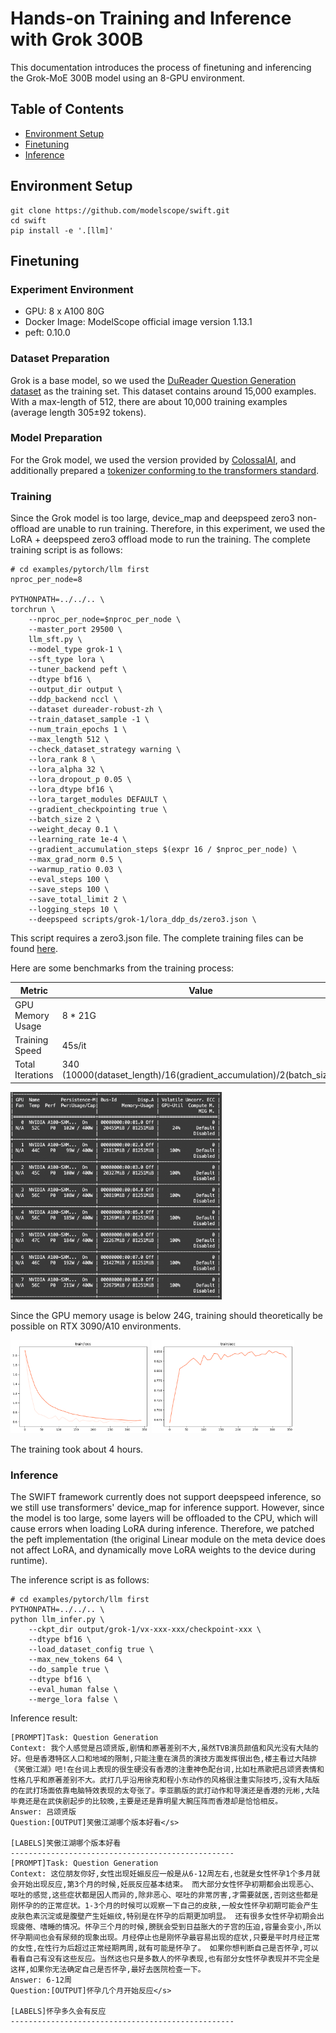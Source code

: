 # Hands-on Training and Inference with Grok 300B

This documentation introduces the process of finetuning and inferencing the Grok-MoE 300B model using an 8-GPU environment.

## Table of Contents
- [Environment Setup](#environment-setup)
- [Finetuning](#finetuning)
- [Inference](#inference)

## Environment Setup
```shell
git clone https://github.com/modelscope/swift.git
cd swift
pip install -e '.[llm]'
```

## Finetuning

### Experiment Environment

- GPU: 8 x A100 80G
- Docker Image: ModelScope official image version 1.13.1
- peft: 0.10.0

### Dataset Preparation

Grok is a base model, so we used the [DuReader Question Generation dataset](https://www.modelscope.cn/datasets/modelscope/DuReader_robust-QG/summary) as the training set. This dataset contains around 15,000 examples. With a max-length of 512, there are about 10,000 training examples (average length 305±92 tokens).

### Model Preparation

For the Grok model, we used the version provided by [ColossalAI](https://www.modelscope.cn/models/colossalai/grok-1-pytorch/summary), and additionally prepared a [tokenizer conforming to the transformers standard](https://www.modelscope.cn/models/AI-ModelScope/grok-1-tokenizer/summary).

### Training

Since the Grok model is too large, device_map and deepspeed zero3 non-offload are unable to run training. Therefore, in this experiment, we used the LoRA + deepspeed zero3 offload mode to run the training. The complete training script is as follows:

```shell
# cd examples/pytorch/llm first
nproc_per_node=8

PYTHONPATH=../../.. \
torchrun \
    --nproc_per_node=$nproc_per_node \
    --master_port 29500 \
    llm_sft.py \
    --model_type grok-1 \
    --sft_type lora \
    --tuner_backend peft \
    --dtype bf16 \
    --output_dir output \
    --ddp_backend nccl \
    --dataset dureader-robust-zh \
    --train_dataset_sample -1 \
    --num_train_epochs 1 \
    --max_length 512 \
    --check_dataset_strategy warning \
    --lora_rank 8 \
    --lora_alpha 32 \
    --lora_dropout_p 0.05 \
    --lora_dtype bf16 \
    --lora_target_modules DEFAULT \
    --gradient_checkpointing true \
    --batch_size 2 \
    --weight_decay 0.1 \
    --learning_rate 1e-4 \
    --gradient_accumulation_steps $(expr 16 / $nproc_per_node) \
    --max_grad_norm 0.5 \
    --warmup_ratio 0.03 \
    --eval_steps 100 \
    --save_steps 100 \
    --save_total_limit 2 \
    --logging_steps 10 \
    --deepspeed scripts/grok-1/lora_ddp_ds/zero3.json \
```

This script requires a zero3.json file. The complete training files can be found [here](https://github.com/modelscope/swift/tree/main/examples/pytorch/llm/scripts/grok-1/lora_ddp_ds).

Here are some benchmarks from the training process:

| Metric        | Value                                                        |
|---------------|------------------------------------------------------------|
| GPU Memory Usage | 8 * 21G                                                    |
| Training Speed   | 45s/it                                                      |
| Total Iterations | 340 (10000(dataset_length)/16(gradient_accumulation)/2(batch_size)) |

<img src="../../resources/image-20240329122854204.png" alt="image-20240329122854204" style="zoom: 33%;" />

Since the GPU memory usage is below 24G, training should theoretically be possible on RTX 3090/A10 environments.

<img src="../../resources/grok_train_loss.png" alt="train_loss (1)" style="zoom:33%;" />

<img src="../../resources/grok_train_acc.png" alt="train_acc" style="zoom:33%;" />

The training took about 4 hours.

### Inference

The SWIFT framework currently does not support deepspeed inference, so we still use transformers' device_map for inference support. However, since the model is too large, some layers will be offloaded to the CPU, which will cause errors when loading LoRA during inference. Therefore, we patched the peft implementation (the original Linear module on the meta device does not affect LoRA, and dynamically move LoRA weights to the device during runtime).

The inference script is as follows:

```shell
# cd examples/pytorch/llm first
PYTHONPATH=../../.. \
python llm_infer.py \
    --ckpt_dir output/grok-1/vx-xxx-xxx/checkpoint-xxx \
    --dtype bf16 \
    --load_dataset_config true \
    --max_new_tokens 64 \
    --do_sample true \
    --dtype bf16 \
    --eval_human false \
    --merge_lora false \
```

Inference result:

```text
[PROMPT]Task: Question Generation
Context: 我个人感觉是吕颂贤版,剧情和原著差别不大,虽然TVB演员颜值和风光没有大陆的好。但是香港特区人口和地域的限制,只能注重在演员的演技方面发挥很出色,楼主看过大陆排《笑傲江湖》吧!在台词上表现的很生硬没有香港的注重神色配台词,比如杜燕歌把吕颂贤表情和性格几乎和原著差别不大。武打几乎沿用徐克和程小东动作的风格很注重实际技巧,没有大陆版的在武打场面依靠电脑特效表现的太夸张了。李亚鹏版的武打动作和导演还是香港的元彬,大陆毕竟还是在武侠剧起步的比较晚,主要是还是靠明星大腕压阵而香港却是恰恰相反。
Answer: 吕颂贤版
Question:[OUTPUT]笑傲江湖哪个版本好看</s>

[LABELS]笑傲江湖哪个版本好看
--------------------------------------------------
[PROMPT]Task: Question Generation
Context: 这位朋友你好,女性出现妊娠反应一般是从6-12周左右,也就是女性怀孕1个多月就会开始出现反应,第3个月的时候,妊辰反应基本结束。 而大部分女性怀孕初期都会出现恶心、呕吐的感觉,这些症状都是因人而异的,除非恶心、呕吐的非常厉害,才需要就医,否则这些都是刚怀孕的的正常症状。1-3个月的时候可以观察一下自己的皮肤,一般女性怀孕初期可能会产生皮肤色素沉淀或是腹壁产生妊娠纹,特别是在怀孕的后期更加明显。 还有很多女性怀孕初期会出现疲倦、嗜睡的情况。怀孕三个月的时候,膀胱会受到日益胀大的子宫的压迫,容量会变小,所以怀孕期间也会有尿频的现象出现。月经停止也是刚怀孕最容易出现的症状,只要是平时月经正常的女性,在性行为后超过正常经期两周,就有可能是怀孕了。 如果你想判断自己是否怀孕,可以看看自己有没有这些反应。当然这也只是多数人的怀孕表现,也有部分女性怀孕表现并不完全是这样,如果你无法确定自己是否怀孕,最好去医院检查一下。
Answer: 6-12周
Question:[OUTPUT]怀孕几个月开始反应</s>

[LABELS]怀孕多久会有反应
--------------------------------------------------
```
